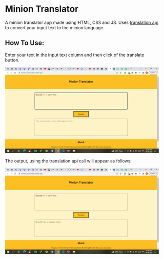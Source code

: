 # Minion Translator 

A minion translator app made using HTML, CSS and JS. Uses [translation api](https://funtranslations.com/) to convert your input text to the minion language.

## How To Use:

Enter your text in the input text column and then click of the translate button.

![MarineGEO circle logo](images/image_1.png "MarineGEO logo")

The output, using the translation api call will appear as follows:

![MarineGEO circle logo](images/image_2.png "MarineGEO logo")